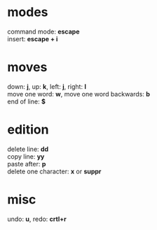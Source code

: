 modes
===
command mode: **escape**  
insert: **escape + i**

moves
===
down: **j**, up: **k**, left: **j**, right: **l**  
move one word: **w**, move one word backwards: **b**  
end of line: **$** 

edition
===
delete line: **dd**  
copy line: **yy**  
paste after: **p**  
delete one character: **x** or **suppr**  

misc
===
undo: **u**, redo: **crtl+r**  
